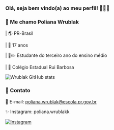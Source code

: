 ### Olá, seja bem vindo(a) ao meu perfil! 🙋🏻‍♀️
### 👩 Me chamo Poliana Wrublak
| 🌎 PR-Brasil

| 🎉 17 anos

| 📖✏️ Estudante do terceiro ano do ensino médio

| 🏫 Colégio Estadual Rui Barbosa

![Wrublak GitHub stats](https://github-readme-stats.vercel.app/api?username=polinhawrublak&show_icons=true&theme=radical)

### 📱 Contato
📧 E-mail: poliana.wrublak@escola.pr.gov.br

✨ Instagram: poliana.wrublakk

[![Instagram](https://img.shields.io/badge/Instagram-E4405F?style=for-the-badge&logo=instagram&logoColor=white)](https://instagram.com/sujeitoprogramador)
